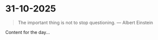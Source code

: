 # 31-10-2025

> The important thing is not to stop questioning. — Albert Einstein

Content for the day...
